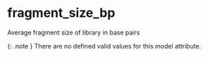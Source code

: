 # fragment_size_bp
Average fragment size of library in base pairs


{: .note }
There are no defined valid values for this model attribute.

